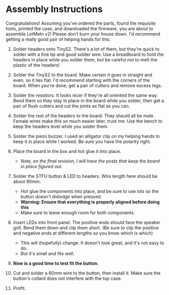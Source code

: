 # Assembly Instructions

Congratulations! Assuming you've ordered the parts, found the requisite tools, printed the case, and downloaded the firmware, you are about to assemble LetMeIn v2! Please don't burn your house down. I'd recommend getting a really good pair of helping hands for this.

1. Solder headers onto TinyS2. There's a lot of them, but they're quick to solder with a fine tip and good solder wire. Use a breadboard to hold the headers in place while you solder them, but be careful not to melt the plastic of the headers!

2. Solder the TinyS2 to the board. Make certain it goes in straight and even, so it lies flat. I'd recommend starting with the corners of the board. When you're done, get a pair of cutters and remove excess legs.

3. Solder the resistors. It looks nicer if they're all oriented the same way. Bend them so they stay in place in the board while you solder, then get a pair of flush cutters and cut the joints as flat as you can.

4. Solder the rest of the headers to the board. They should all be male. Female wires make this so much easier later, trust me. Use the bench to keep the headers level while you solder them.

5. Solder the piezo buzzer. I used an alligator clip on my helping hands to keep it in place while I worked. Be sure you have the polarity right.

6. Place the board in the box and hot glue it into place.
    - _Note, on the final revision, I will have the posts that keep the board in place figured out._

7. Solder the STFU button & LED to headers. Wire length here should be about 90mm. 
    - Hot glue the components into place, and be sure to use lots so the button doesn't dislodge when pressed.
    - **Warning: Ensure that everything is properly aligned before doing this**
    - Make sure to leave enough room for both components.

8. Insert LEDs into front panel. The positive ends should face the speaker grill. Bend them down and clip them short. (Be sure to clip the positive and negative ends at different lengths so you know which is which)
    - This will (hopefully) change. It doesn't look great, and it's not easy to do.
    - But it's small and fits well.

9. **Now is a good time to test fit the button.**

10. Cut and solder a 60mm wire to the button, then install it. Make sure the button's collard does not interfere with the top case.

11. Profit.